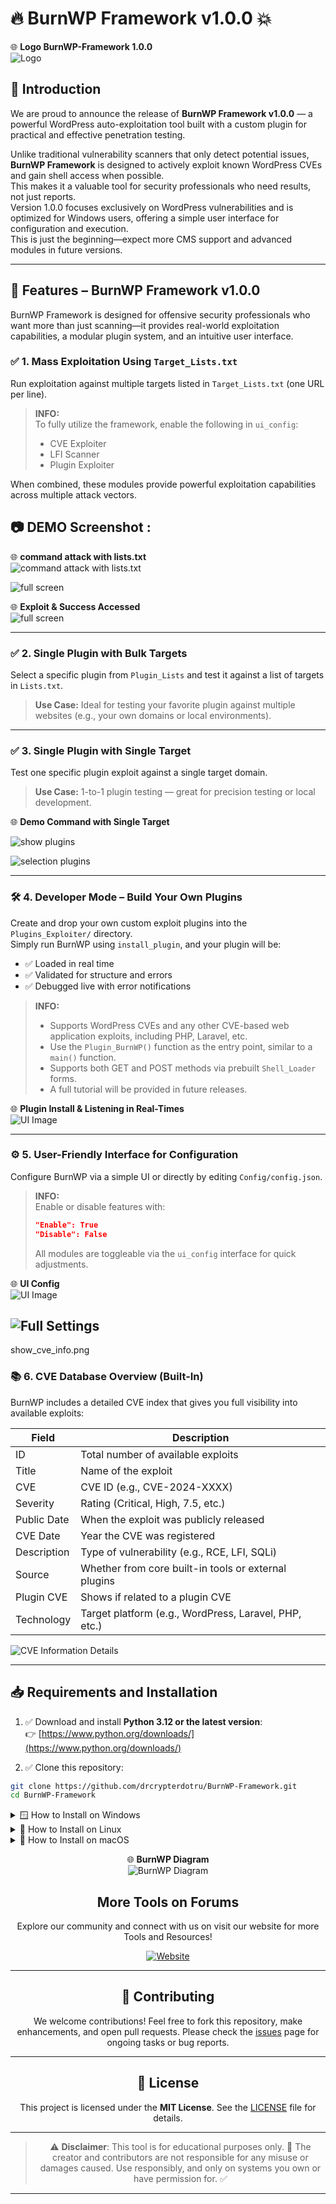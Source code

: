 # 🔥 BurnWP Framework v1.0.0 💥

🌐 **Logo BurnWP-Framework 1.0.0**  
 ![Logo](https://raw.githubusercontent.com/drcrypterdotru/BurnWP-Framework/main/demo/logo.png)


## 📌 Introduction

We are proud to announce the release of **BurnWP Framework v1.0.0** — a powerful WordPress auto-exploitation tool built with a custom plugin for practical and effective penetration testing.

Unlike traditional vulnerability scanners that only detect potential issues, **BurnWP Framework** is designed to actively exploit known WordPress CVEs and gain shell access when possible.  
This makes it a valuable tool for security professionals who need results, not just reports.  
Version 1.0.0 focuses exclusively on WordPress vulnerabilities and is optimized for Windows users, offering a simple user interface for configuration and execution.  
This is just the beginning—expect more CMS support and advanced modules in future versions.

---


## 🚀 Features – BurnWP Framework v1.0.0

BurnWP Framework is designed for offensive security professionals who want more than just scanning—it provides real-world exploitation capabilities, a modular plugin system, and an intuitive user interface.

### ✅ 1. Mass Exploitation Using `Target_Lists.txt`

Run exploitation against multiple targets listed in `Target_Lists.txt` (one URL per line).

> **INFO:**  
> To fully utilize the framework, enable the following in `ui_config`:
> - CVE Exploiter  
> - LFI Scanner  
> - Plugin Exploiter  

When combined, these modules provide powerful exploitation capabilities across multiple attack vectors.

## 📷 DEMO Screenshot :


🌐 **command attack with lists.txt**  
 ![command attack with lists.txt](https://raw.githubusercontent.com/drcrypterdotru/BurnWP-Framework/refs/heads/main/demo/attack_targets.txt.png)

 ![full screen](https://raw.githubusercontent.com/drcrypterdotru/BurnWP-Framework/main/demo/attack_targets.txt_full.png)


🌐 **Exploit & Success Accessed**  
 ![full screen](https://raw.githubusercontent.com/drcrypterdotru/BurnWP-Framework/main/demo/demo_shell_access.png)

---

### ✅ 2. Single Plugin with Bulk Targets

Select a specific plugin from `Plugin_Lists` and test it against a list of targets in `Lists.txt`.

> **Use Case:** Ideal for testing your favorite plugin against multiple websites (e.g., your own domains or local environments).

---

### ✅ 3. Single Plugin with Single Target

Test one specific plugin exploit against a single target domain.

> **Use Case:** 1-to-1 plugin testing — great for precision testing or local development.

🌐 **Demo Command with Single Target**  

 ![show plugins](https://raw.githubusercontent.com/drcrypterdotru/BurnWP-Framework/main/demo/list_plugin_targets.png)

 ![selection plugins](https://raw.githubusercontent.com/drcrypterdotru/BurnWP-Framework/main/demo/plugin_with_per_target.png)


---

### 🛠️ 4. Developer Mode – Build Your Own Plugins

Create and drop your own custom exploit plugins into the `Plugins_Exploiter/` directory.  
Simply run BurnWP using `install_plugin`, and your plugin will be:

- ✅ Loaded in real time  
- ✅ Validated for structure and errors  
- ✅ Debugged live with error notifications  

> **INFO:**
> - Supports WordPress CVEs and any other CVE-based web application exploits, including PHP, Laravel, etc.  
> - Use the `Plugin_BurnWP()` function as the entry point, similar to a `main()` function.  
> - Supports both GET and POST methods via prebuilt `Shell_Loader` forms.  
> - A full tutorial will be provided in future releases.

🌐 **Plugin Install & Listening in Real-Times**  
 ![UI Image](https://raw.githubusercontent.com/drcrypterdotru/BurnWP-Framework/main/demo/install_plugin.png)

---

### ⚙️ 5. User-Friendly Interface for Configuration

Configure BurnWP via a simple UI or directly by editing `Config/config.json`.

> **INFO:**  
> Enable or disable features with:  
> ```json
> "Enable": True  
> "Disable": False
> ```
> All modules are toggleable via the `ui_config` interface for quick adjustments.

🌐 **UI Config**  
 ![UI Image](https://raw.githubusercontent.com/drcrypterdotru/BurnWP-Framework/main/demo/ui.png)

 ![Full Settings](https://raw.githubusercontent.com/drcrypterdotru/BurnWP-Framework/main/demo/ui_2.png)
---
show_cve_info.png
### 📚 6. CVE Database Overview (Built-In)

BurnWP includes a detailed CVE index that gives you full visibility into available exploits:

| **Field**       | **Description**                                      |
|------------------|------------------------------------------------------|
| ID               | Total number of available exploits                   |
| Title            | Name of the exploit                                  |
| CVE              | CVE ID (e.g., CVE-2024-XXXX)                         |
| Severity         | Rating (Critical, High, 7.5, etc.)                   |
| Public Date      | When the exploit was publicly released               |
| CVE Date         | Year the CVE was registered                          |
| Description      | Type of vulnerability (e.g., RCE, LFI, SQLi)         |
| Source           | Whether from core built-in tools or external plugins |
| Plugin CVE       | Shows if related to a plugin CVE                     |
| Technology       | Target platform (e.g., WordPress, Laravel, PHP, etc.)|


 ![CVE Information Details](https://raw.githubusercontent.com/drcrypterdotru/BurnWP-Framework/main/demo/show_cve_info.png)


---

## 📥 Requirements and Installation

1. ✅ Download and install **Python 3.12 or the latest version**:  
   👉 [https://www.python.org/downloads/](https://www.python.org/downloads/)

2. ✅ Clone this repository:
```bash
git clone https://github.com/drcrypterdotru/BurnWP-Framework.git
cd BurnWP-Framework
```

<details>
<summary>🪟 How to Install on Windows</summary>

```bash
Option 1 — Manual installation
python3 -m pip install -r requirements.txt
python3 main.py

Option 2 — One-click installer
setup.bat
python3 main.py
```
</details>

<details>
<summary>🐧 How to Install on Linux</summary>

```bash
python3 -m pip install -r requirements.txt
python3 main.py
```
</details>

<details>
<summary>🍎 How to Install on macOS</summary>

```bash
python3 -m pip install -r requirements.txt
python3 main.py
```


</details>



<div style="text-align: center;">

🌐 **BurnWP Diagram**  
 ![BurnWP Diagram](https://raw.githubusercontent.com/drcrypterdotru/BurnWP-Framework/main/demo/BurnWP_Diagram.png)

## More Tools on Forums

Explore our community and connect with us on visit our website for more Tools and Resources!

[![Website](https://drcrypter.ru/data/assets/logo/logo1.png)](https://drcrypter.ru)

---

## 🤝 Contributing

We welcome contributions! Feel free to fork this repository, make enhancements, and open pull requests. Please check the [issues](#) page for ongoing tasks or bug reports.

---

## 📜 License

This project is licensed under the **MIT License**. See the [LICENSE](LICENSE) file for details.

---

> ⚠️ **Disclaimer**: This tool is for educational purposes only. 🏫 The creator and contributors are not responsible for any misuse or damages caused. Use responsibly, and only on systems you own or have permission for. ✅

---